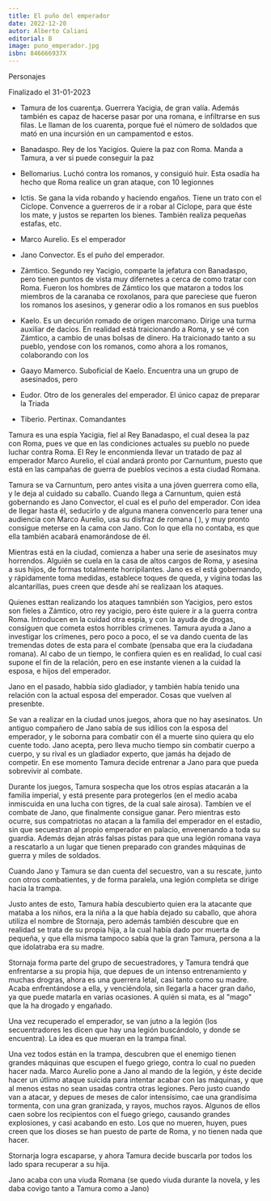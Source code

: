 ```yaml
---
title: El puño del emperador
date: 2022-12-20
autor: Alberto Caliani
editorial: B
image: puno_emperador.jpg
isbn: 846666937X
---
```


Personajes

Finalizado el 31-01-2023

- Tamura de los cuarent¡a. Guerrera Yacigia, de gran valía. Además también es capaz de hacerse pasar por una romana, e infiltrarse en sus filas. Le llaman
  de los cuarenta, porque fué el número de soldados que mató en una incursión en un campamentod e estos.
- Banadaspo. Rey de los Yacigios. Quiere la paz con Roma. Manda a Tamura, a ver si puede conseguir la paz
- Bellomarius. Luchó contra los romanos, y consiguió huír. Esta osadía ha hecho que Roma realice un gran ataque, con 10 legionnes
- Ictis. Se gana la vida robando y haciendo engaños. Tiene un trato con el Cíclope. Convence a guerreros de ir a robar al Cíclope, para que éste los mate,
  y justos se reparten los bienes. También realiza pequeñas estafas, etc.
- Marco Aurelio. Es el emperador
- Jano Convector. Es el puño del emperador.
- Zámtico. Segundo rey Yacigio, comparte la jefatura con Banadaspo, pero tienen puntos de vista muy difernetes a cerca de como tratar con Roma. Fueron
  los hombres de Zámtico los que mataron a todos los miembros de la caranaba ce roxolanos, para que pareciese que fueron los romanos los asesinos, y generar
  odio a los romanos en sus pueblos

- Kaelo. Es un decurión romado de origen marcomano. Dirige una turma auxiliar de dacios. En realidad está traicionando a Roma, y se vé con Zámtico, a cambio
  de unas bolsas de dinero. Ha traicionado tanto a su pueblo, yendose con los romanos, como ahora a los romanos, colaborando con los
- Gaayo Mamerco. Suboficial de Kaelo. Encuentra una un grupo de asesinados, pero
- Eudor. Otro de los generales del emperador. El único capaz de preparar la Triada
- Tiberio.
  Pertinax. Comandantes

Tamura es una espía Yacigia, fiel al Rey Banadaspo, el cual desea la paz con Roma, pues ve que en las condiciones actuales su pueblo no puede luchar contra Roma. El Rey le enconmienda llevar un tratado de paz al emperador Marco Aurelio, el cúal andará pronto por Carnuntum, puesto que está en las campañas de guerra de pueblos vecinos a esta ciudad Romana.

Tamura se va Carnuntum, pero antes visita a una jóven guerrera como ella, y le deja al cuidado su caballo. Cuando llega a Carnuntum, quien está gobernando es Jano Convector, el cual es el puño del emperador. Con idea de llegar hasta él, seducirlo y de alguna manera convencerlo para tener una audiencia con Marco Aurelio, usa su disfraz de romana ( ), y muy pronto consigue meterse en la cama con Jano. Con lo que ella no contaba, es que ella también acabará enamorándose de él.

Mientras está en la ciudad, comienza a haber una serie de asesinatos muy horrendos. Alguién se cuela en la casa de altos cargos de Roma, y asesina a sus hijos, de formas totalmente horripilantes. Jano es el está gobernando, y rápidamente toma medidas, establece toques de queda, y vigina todas las alcantarillas, pues creen que desde ahí se realizaan los ataques.

Quienes esttan realizando los ataques tamnbién son Yacigios, pero estos son fieles a Zámtico, otro rey yacigio, pero éste quiere ir a la guerra contra Roma. Introducen en la cuidad otra espía, y con la ayuda de drogas, consiguen que cometa estos horribles crímenes. Tamura ayuda a Jano a investigar los crímenes, pero poco a poco, el se va dando cuenta de las tremendas dotes de esta para el combate (pensaba que era la ciudadana romana). Al cabo de un tiempo, le confiera quien es en realidad, lo cual casi supone el fin de la relación, pero en ese instante vienen a la cuidad la esposa, e hijos del emperador.

Jano en el pasado, habbía sido gladiador, y también había tenido una relación con la actual esposa del emperador. Cosas que vuelven al presenbte.

Se van a realizar en la ciudad unos juegos, ahora que no hay asesinatos. Un antiguo compañero de Jano sabía de sus idílios con la esposa del emperador, y le soborna para combatir con él a muerte sino quiera qu elo cuente todo. Jano acepta, pero lleva mucho tiempo sin combatir cuerpo a cuerpo, y su rival es un gladiador experto, que jamás ha dejado de competir. En ese momento Tamura decide entrenar a Jano para que pueda sobrevivir al combate.

Durante los juegos, Tamura sospecha que los otros espías atacarán a la familia imperial, y está presente para protegerlos (en el medio acaba inmiscuida en una lucha con tigres, de la cual sale airosa). Tambíen ve el combate de Jano, que finalmente consigue ganar. Pero mientras esto ocurre, sus compatriotas no atacan a la familia del emperador en el estadio, sin que secuestran al propio emperador en palacio, envenenando a toda su guardia. Además dejan atrás falsas pistas para que una legión romana vaya a rescatarlo a un lugar que tienen preparado con grandes máquinas de guerra y miles de soldados.

Cuando Jano y Tamura se dan cuenta del secuestro, van a su rescate, junto con otros combatientes, y de forma paralela, una legión completa se dirige hacia la trampa.

Justo antes de esto, Tamura había descubierto quien era la atacante que mataba a los niños, era la niña a la que había dejado su caballo, que ahora utiliza el nombre de Stornaja, pero además también descubre que en realidad se trata de su propia hija, a la cual había dado por muerta de pequeña, y que ella misma tampoco sabía que la gran Tamura, persona a la que idolatraba era su madre.

Stornaja forma parte del grupo de secuestradores, y Tamura tendrá que enfrentarse a su propia hija, que depues de un intenso entrenamiento y muchas drogras, ahora es una guerrera letal, casi tanto como su madre. Acaba enfrentándose a ella, y venciéndola, sin llegarla a hacer gran daño, ya que puede matarla en varias ocasiones. A quién si mata, es al "mago" que la ha drogado y engañado.

Una vez recuperado el emperador, se van jutno a la legión (los secuentradores les dicen que hay una legión buscándolo, y donde se encuentra). La idea es que mueran en la trampa final.

Una vez todos están en la trampa, descubren que el enemigo tienen grandes máquinas que escupen el fuego griego, contra lo cual no pueden hacer nada. Marco Aurelio pone a Jano al mando de la legión, y éste decide hacer un útlimo ataque suicida para intentar acabar con las máquinas, y que al menos estas no sean usadas contra otras legiones. Pero justo cuando van a atacar, y depues de meses de calor intensísimo, cae una grandísima tormenta, con una gran granizada, y rayos, muchos rayos. Algunos de ellos caen sobre los recipientos con el fuego griego, causando grandes explosiones, y casi acabando en esto. Los que no mueren, huyen, pues creen que los dioses se han puesto de parte de Roma, y no tienen nada que hacer.

Stornarja logra escaparse, y ahora Tamura decide buscarla por todos los lado spara recuperar a su hija.

Jano acaba con una viuda Romana (se quedo viuda durante la novela, y les daba covigo tanto a Tamura como a Jano)
